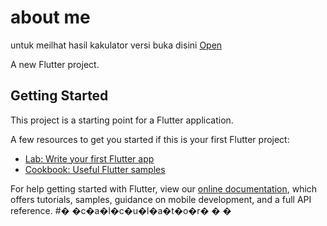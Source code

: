 # about me

untuk meilhat hasil kakulator versi buka disini 
[Open](https://khoir-roni.github.io/About_me/build/web/#/)

A new Flutter project.

## Getting Started

This project is a starting point for a Flutter application.

A few resources to get you started if this is your first Flutter project:

- [Lab: Write your first Flutter app](https://flutter.dev/docs/get-started/codelab)
- [Cookbook: Useful Flutter samples](https://flutter.dev/docs/cookbook)

For help getting started with Flutter, view our
[online documentation](https://flutter.dev/docs), which offers tutorials,
samples, guidance on mobile development, and a full API reference.
#� �c�a�l�c�u�l�a�t�o�r�
�
�
